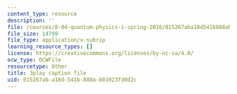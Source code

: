```yaml
---
content_type: resource
description: ''
file: /courses/8-04-quantum-physics-i-spring-2016/015267aba18d541b888ab01023fd0d2c_vnyxYtj0mfE.vtt
file_size: 14799
file_type: application/x-subrip
learning_resource_types: []
license: https://creativecommons.org/licenses/by-nc-sa/4.0/
ocw_type: OCWFile
resourcetype: Other
title: 3play caption file
uid: 015267ab-a18d-541b-888a-b01023fd0d2c
---
```

